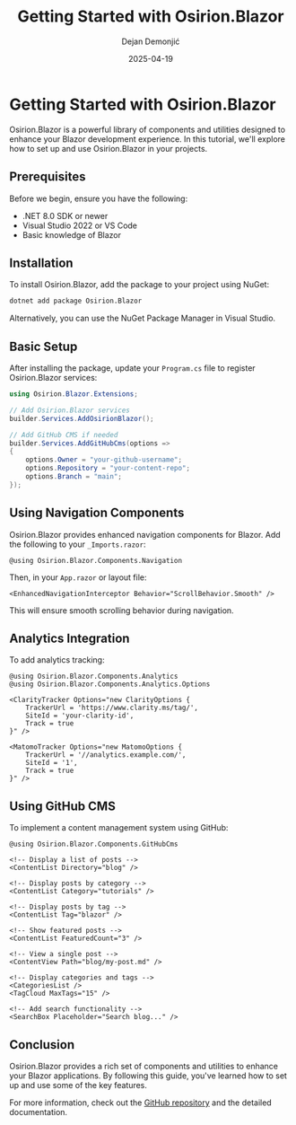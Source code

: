 ﻿---
title: "Getting Started with Osirion.Blazor"
author: "Dejan Demonjić"
date: "2025-04-19"
description: "A comprehensive guide to getting started with Osirion.Blazor components and tools."
tags: [Blazor, .NET, Web Development, Tutorial]
categories: [Tutorials, Blazor]
slug: "getting-started-with-osirion-blazor"
is_featured: true
featured_image: "https://images.unsplash.com/photo-1517694712202-14dd9538aa97?ixlib=rb-4.0.3&ixid=M3wxMjA3fDB8MHxwaG90by1wYWdlfHx8fGVufDB8fHx8fA%3D%3D&auto=format&fit=crop&w=2070&q=80"
---

# Getting Started with Osirion.Blazor

Osirion.Blazor is a powerful library of components and utilities designed to enhance your Blazor development experience. In this tutorial, we'll explore how to set up and use Osirion.Blazor in your projects.

## Prerequisites

Before we begin, ensure you have the following:

- .NET 8.0 SDK or newer
- Visual Studio 2022 or VS Code
- Basic knowledge of Blazor

## Installation

To install Osirion.Blazor, add the package to your project using NuGet:

```bash
dotnet add package Osirion.Blazor
```

Alternatively, you can use the NuGet Package Manager in Visual Studio.

## Basic Setup

After installing the package, update your `Program.cs` file to register Osirion.Blazor services:

```csharp
using Osirion.Blazor.Extensions;

// Add Osirion.Blazor services
builder.Services.AddOsirionBlazor();

// Add GitHub CMS if needed
builder.Services.AddGitHubCms(options =>
{
    options.Owner = "your-github-username";
    options.Repository = "your-content-repo";
    options.Branch = "main";
});
```

## Using Navigation Components

Osirion.Blazor provides enhanced navigation components for Blazor. Add the following to your `_Imports.razor`:

```razor
@using Osirion.Blazor.Components.Navigation
```

Then, in your `App.razor` or layout file:

```razor
<EnhancedNavigationInterceptor Behavior="ScrollBehavior.Smooth" />
```

This will ensure smooth scrolling behavior during navigation.

## Analytics Integration

To add analytics tracking:

```razor
@using Osirion.Blazor.Components.Analytics
@using Osirion.Blazor.Components.Analytics.Options

<ClarityTracker Options="new ClarityOptions { 
    TrackerUrl = 'https://www.clarity.ms/tag/', 
    SiteId = 'your-clarity-id',
    Track = true 
}" />

<MatomoTracker Options="new MatomoOptions {
    TrackerUrl = '//analytics.example.com/',
    SiteId = '1',
    Track = true
}" />
```

## Using GitHub CMS

To implement a content management system using GitHub:

```razor
@using Osirion.Blazor.Components.GitHubCms

<!-- Display a list of posts -->
<ContentList Directory="blog" />

<!-- Display posts by category -->
<ContentList Category="tutorials" />

<!-- Display posts by tag -->
<ContentList Tag="blazor" />

<!-- Show featured posts -->
<ContentList FeaturedCount="3" />

<!-- View a single post -->
<ContentView Path="blog/my-post.md" />

<!-- Display categories and tags -->
<CategoriesList />
<TagCloud MaxTags="15" />

<!-- Add search functionality -->
<SearchBox Placeholder="Search blog..." />
```

## Conclusion

Osirion.Blazor provides a rich set of components and utilities to enhance your Blazor applications. By following this guide, you've learned how to set up and use some of the key features.

For more information, check out the [GitHub repository](https://github.com/obrana-boranija/Osirion.Blazor) and the detailed documentation.